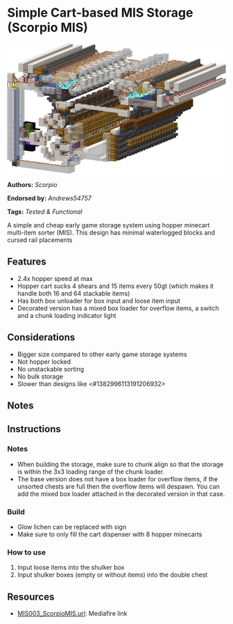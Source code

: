 # Simple Cart-based MIS Storage (Scorpio MIS)
<img alt="area_render_26_.png" src="images/area_render_26_.png?raw=1" height="300px">

**Authors:** *Scorpio*

**Endorsed by:** *Andrews54757*

**Tags:** *Tested & Functional*

A simple and cheap early game storage system using hopper minecart multi-item sorter (MIS). This design has minimal waterlogged blocks and cursed rail placements

## Features
- 2.4x hopper speed at max
- Hopper cart sucks 4 shears and 15 items every 50gt (which makes it handle both 16 and 64 stackable items)
- Has both box unloader for box input and loose item input
- Decorated version has a mixed box loader for overflow items, a switch and a chunk loading indicator light

## Considerations
- Bigger size compared to other early game storage systems
- Not hopper locked
- No unstackable sorting
- No bulk storage
- Slower than designs like <#1382996113191206932>

## Notes
## Instructions
### Notes
- When building the storage, make sure to chunk align so that the storage is within the 3x3 loading range of the chunk loader.
- The base version does not have a box loader for overflow items, if the unsorted chests are full then the overflow items will despawn. You can add the mixed box loader attached in the decorated version in that case.
### Build
- Glow lichen can be replaced with sign
- Make sure to only fill the cart dispenser with 8 hopper minecarts
### How to use
1. Input loose items into the shulker box
2. Input shulker boxes (empty or without items) into the double chest

## Resources
- [MIS003_ScorpioMIS.url](https://www.mediafire.com/folder/5ajiire4a6cs5/Scorpio+MIS): Mediafire link
